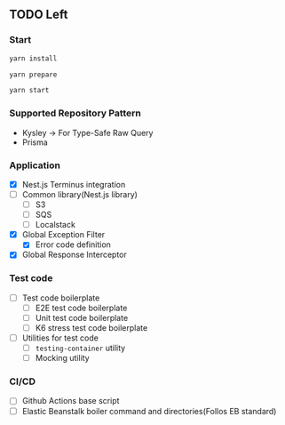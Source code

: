 ## TODO Left

### Start

```bash
yarn install

yarn prepare

yarn start
```

### Supported Repository Pattern

- Kysley -> For Type-Safe Raw Query
- Prisma

### Application

- [x] Nest.js Terminus integration
- [ ] Common library(Nest.js library)
  - [ ] S3
  - [ ] SQS
  - [ ] Localstack
- [x] Global Exception Filter
  - [x] Error code definition
- [x] Global Response Interceptor

### Test code

- [ ] Test code boilerplate
  - [ ] E2E test code boilerplate
  - [ ] Unit test code boilerplate
  - [ ] K6 stress test code boilerplate
- [ ] Utilities for test code
  - [ ] `testing-container` utility
  - [ ] Mocking utility

### CI/CD

- [ ] Github Actions base script
- [ ] Elastic Beanstalk boiler command and directories(Follos EB standard)
